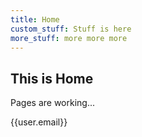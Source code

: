 ```yaml
---
title: Home
custom_stuff: Stuff is here
more_stuff: more more more
---
```

## This is Home

Pages are working...

{{user.email}}